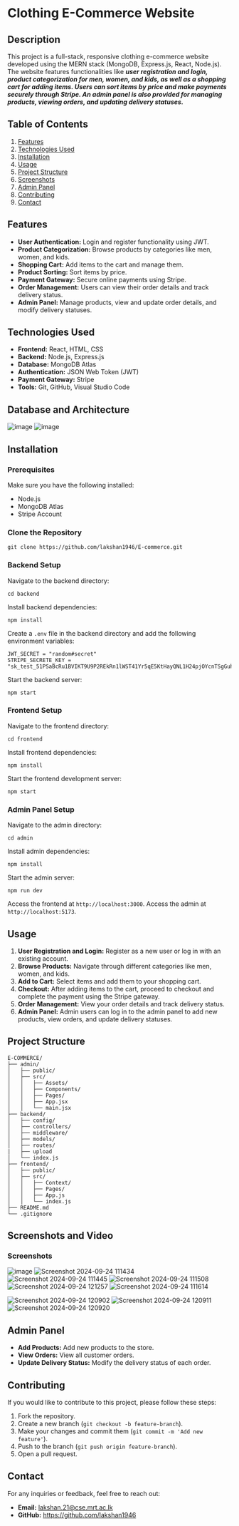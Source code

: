 # Clothing E-Commerce Website

## Description

This project is a full-stack, responsive clothing e-commerce website developed using the MERN stack (MongoDB, Express.js, React, Node.js). The website features functionalities like ***user registration and login, product categorization for men, women, and kids, as well as a shopping cart for adding items. Users can sort items by price and make payments securely through Stripe. An admin panel is also provided for managing products, viewing orders, and updating delivery statuses.***

## Table of Contents

1. [Features](#features)
2. [Technologies Used](#technologies-used)
3. [Installation](#installation)
4. [Usage](#usage)
5. [Project Structure](#project-structure)
6. [Screenshots](#screenshots-and-video)
7. [Admin Panel](#admin-panel)
8. [Contributing](#contributing)
9. [Contact](#contact)

## Features

- **User Authentication:** Login and register functionality using JWT.
- **Product Categorization:** Browse products by categories like men, women, and kids.
- **Shopping Cart:** Add items to the cart and manage them.
- **Product Sorting:** Sort items by price.
- **Payment Gateway:** Secure online payments using Stripe.
- **Order Management:** Users can view their order details and track delivery status.
- **Admin Panel:** Manage products, view and update order details, and modify delivery statuses.

## Technologies Used

- **Frontend:** React, HTML, CSS
- **Backend:** Node.js, Express.js
- **Database:** MongoDB Atlas
- **Authentication:** JSON Web Token (JWT)
- **Payment Gateway:** Stripe
- **Tools:** Git, GitHub, Visual Studio Code

## Database and Architecture
 ![image](https://github.com/user-attachments/assets/9429cdba-9e98-4d42-ae09-d665acd02ee5)
 ![image](https://github.com/user-attachments/assets/659a186a-77fd-4140-950a-f5c5385b2f08)




## Installation

### Prerequisites

Make sure you have the following installed:

- Node.js
- MongoDB Atlas
- Stripe Account

### Clone the Repository

```
git clone https://github.com/lakshan1946/E-commerce.git
```

### Backend Setup

Navigate to the backend directory:
```
cd backend
```
Install backend dependencies:
```
npm install
```
Create a `.env` file in the backend directory and add the following environment variables:
```
JWT_SECRET = "random#secret"
STRIPE_SECRETE_KEY = "sk_test_51PSaBcRu1BVIKT9U9P2REkRn1lWST41Yr5qE5KtHayQNL1H24pjOYcnTSgGuhEQ4UFtX5MGKH3uPiBI65HSaMTD200NY75oiJW"
```
Start the backend server:
```
npm start
```

### Frontend Setup

Navigate to the frontend directory:
```
cd frontend
```
Install frontend dependencies:
```
npm install
```
Start the frontend development server:
```
npm start
```

### Admin Panel Setup

Navigate to the admin directory:
```
cd admin
```
Install admin dependencies:
```
npm install
```
Start the admin server:
```
npm run dev
```
Access the frontend at `http://localhost:3000`.
Access the admin at `http://localhost:5173`.

## Usage

1. **User Registration and Login:** Register as a new user or log in with an existing account.
2. **Browse Products:** Navigate through different categories like men, women, and kids.
3. **Add to Cart:** Select items and add them to your shopping cart.
4. **Checkout:** After adding items to the cart, proceed to checkout and complete the payment using the Stripe gateway.
5. **Order Management:** View your order details and track delivery status.
6. **Admin Panel:** Admin users can log in to the admin panel to add new products, view orders, and update delivery statuses.

## Project Structure

```
E-COMMERCE/
├── admin/
│   ├── public/
│   ├── src/
│   │   ├── Assets/
│   │   ├── Components/
│   │   ├── Pages/
│   │   ├── App.jsx
│   │   └── main.jsx
├── backend/
│   ├── config/
│   ├── controllers/
│   ├── middleware/
│   ├── models/
│   ├── routes/
|   ├── upload
│   └── index.js
├── frontend/
│   ├── public/
│   ├── src/
│   │   ├── Context/
│   │   ├── Pages/
│   │   ├── App.js
│   │   └── index.js
├── README.md
└── .gitignore
```

## Screenshots and Video

### Screenshots
![image](https://github.com/user-attachments/assets/a5bd03e5-8711-4a17-a808-e1f5a97a57ee)
![Screenshot 2024-09-24 111434](https://github.com/user-attachments/assets/c8e0bd12-5074-4afc-9cbf-ad5a7e2c38ad)
![Screenshot 2024-09-24 111445](https://github.com/user-attachments/assets/66677f3c-10c4-443b-86fc-e0eb43888a82)
![Screenshot 2024-09-24 111508](https://github.com/user-attachments/assets/b27f2c14-777c-46c0-a428-5c8a41599c3f)
![Screenshot 2024-09-24 121257](https://github.com/user-attachments/assets/4f1fb170-5d05-429f-a945-4c4b92643749)
![Screenshot 2024-09-24 111614](https://github.com/user-attachments/assets/23109467-25ca-4d69-b62e-b1c77dd1d93f)

![Screenshot 2024-09-24 120902](https://github.com/user-attachments/assets/80496294-3055-457d-b8e2-f2dc5c850580)
![Screenshot 2024-09-24 120911](https://github.com/user-attachments/assets/20823c18-06c2-48ae-87f1-f1dc850c3ca4)
![Screenshot 2024-09-24 120920](https://github.com/user-attachments/assets/ae169f69-a9df-4e33-9437-dd5effc34b37)

## Admin Panel

- **Add Products:** Add new products to the store.
- **View Orders:** View all customer orders.
- **Update Delivery Status:** Modify the delivery status of each order.

## Contributing
If you would like to contribute to this project, please follow these steps:

1. Fork the repository.
2. Create a new branch (`git checkout -b feature-branch`).
3. Make your changes and commit them (`git commit -m 'Add new feature'`).
4. Push to the branch (`git push origin feature-branch`).
5. Open a pull request.

## Contact
For any inquiries or feedback, feel free to reach out:

- **Email:** lakshan.21@cse.mrt.ac.lk
- **GitHub:** https://github.com/lakshan1946
